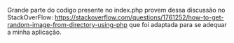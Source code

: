 Grande parte do codigo presente no index.php provem dessa discussão no StackOverFlow: https://stackoverflow.com/questions/1761252/how-to-get-random-image-from-directory-using-php que foi adaptada para se adequar a minha aplicação.
